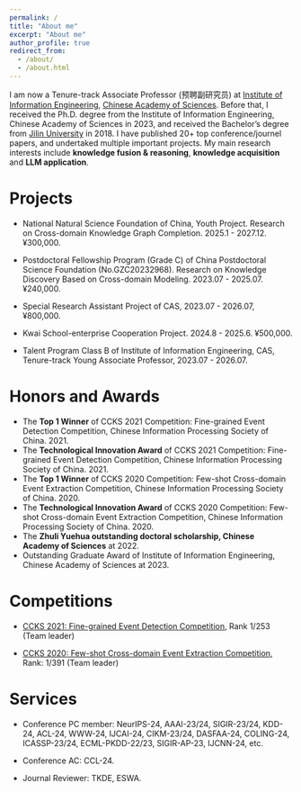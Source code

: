 ```yaml
---
permalink: /
title: "About me"
excerpt: "About me"
author_profile: true
redirect_from: 
  - /about/
  - /about.html
---
```


<!-- I am currently pursuing a PhD degree (the 4/5 year) in the [Institute of Information Engineering](http://www.iie.ac.cn/), [Chinese Academy of Sciences](https://www.ucas.ac.cn/). 
I received my Bachelor’s degree from [Jilin University](https://www.jlu.edu.cn/) in 2018.  Up to now, I have published several papers in the top conferences (e.g., ACL, SIGIR, EMNLP, etc.), and won prizes in data competitions. 
My main research interests include **event extraction**, **information extraction** and **knowledge graph completion.**
Now, I am preparing for NLP algorithm engineer recruit.  -->

I am now a Tenure-track Associate Professor (预聘副研究员) at [Institute of Information Engineering](http://www.iie.ac.cn/), [Chinese Academy of Sciences](https://www.ucas.ac.cn/).
Before that, I received the Ph.D. degree from the Institute of Information Engineering, Chinese Academy of Sciences in 2023, and received the Bachelor’s degree from [Jilin University](https://www.jlu.edu.cn/) in 2018. I have published 20+ top conference/journel papers, and undertaked multiple important projects.
My main research interests include **knowledge fusion & reasoning**, **knowledge acquisition** and **LLM application**.


<!-- Up to now, he has published several papers in the top conferences funded b.  -->


<!-- jlu.edu.cn/) in 2018. His main research interests include **information extraction**, **knowledge graph completion** and **knowledge acquisition**. -->
<!-- # Selected Publications

- **CorED: Incorporating Type-level and Instance-level Correlations for Fine-grained Event Detection.**<br>
  **Jiawei Sheng**, Rui Sun, Shu Guo, Shiyao Cui, Jiangxia Cao, Lihong Wang, Tingwen Liu and Hongbo Xu.
  *In Proceedings of the 45th International ACM SIGIR Conference on Research and Development in Information Retrieval, Madrid, July 11-15 2022. (**SIGIR 2022**, CCF-A)*

- **CasEE: A Joint Learning Framework with Cascade Decoding for Overlapping Event Extraction.**<br>
  **Jiawei Sheng**, Shu Guo, Bowen Yu, Qian Li, Yiming Hei, Lihong Wang, Tingwen Liu, Hongbo Xu.
  *In Findings of the 59th Annual Meeting of the Association for Computational Linguistics. (**Findings of ACL 2021**, CCF-A)*

- **Adaptive Attentional Network for Few-Shot Knowledge Graph Completion.**<br>
  **Jiawei Sheng**, Shu Guo, Zhenyu Chen, Juwei Yue, Lihong Wang, Tingwen Liu, Hongbo Xu. 
  *In Proceedings of the 2020 Conference on Empirical Methods in Natural Language Processing. (**EMNLP 2020**, CCF-B)*

- **Cross-Domain Recommendation to Cold-Start Users via Variational Information Bottleneck.**<br>
  Jiangxia Cao, **Jiawei Sheng**, Xin Cong, Tingwen Liu and Bin Wang. 
  *In proceedings of the 38th IEEE International Conference on Data Engineering, Virtual, May 9-12 2022. (**ICDE 2022**, CCF-A)*

- **Relation-Guided Few-Shot Relational Triple Extraction.** <br>
  Xin Cong, **Jiawei Sheng**, Shiyao Cui, Bowen Yu, Tingwen Liu* and Bin Wang. 
  *In Proceedings of the 45th International ACM SIGIR Conference on Research and Development in Information Retrieval, Madrid, July 11-15 2022. (**SIGIR 2022**, short paper, CCF-A)*

- **Semi-Open Information Extraction.**<br>
  Bowen Yu, Zhenyu Zhang, **Jiawei Sheng**, Tingwen Liu, Yubin Wang, Yucheng Wang, Bin Wang.
  *In Proceedings of the 30th Web Conference. (**WWW 2021**, CCF-A)* -->

<!-- 

# Selected Publications

- **IBMEA: Exploring Variational Information Bottleneck for Multi-modal Entity Alignment.**<br>
  Taoyu Su, **Jiawei Sheng\***, Shicheng Wang, Xinghua Zhang, Hongbo Xu, Tingwen Liu.
  *In Proceedings of the ACM MULTIMEDIA 2024. (**ACM MM 2024**, CCF-A)*

- **LoginMEA: Local-to-Global Interaction Network for Multi-modal Entity Alignment.**<br>
  Taoyu Su, Xinghua Zhang, **Jiawei Sheng\***, Zhenyu Zhang, Tingwen Liu.
  *In Proceedings of the 27th European Conference on Artifical Intelligence. (**ECAI 2024**, CCF-B)*
  
- **Optimal Transport Guided Correlation Assignment for Multimodal Entity Linking.**<br>
  Zefeng Zhang, **Jiawei Sheng**(equal contribution), Chuang Zhang, Yunzhi Liang, Wenyuan Zhang, Siqi Wang, Tingwen Liu.
  *In Findings of the 62nd Annual Meeting of the Association for Computational Linguistics. (**Findings of ACL 2024**)*

- **CDRNP: Cross-Domain Recommendation to Cold-Start Users via Neural Process.**<br>
  Xiaodong Li, **Jiawei Sheng\***, Jiangxia Cao, Wenyuan Zhang, Quangang Li, **Tingwen Liu\***.
  *In Proceedings of the 17th ACM International Conference on Web Search and Data Mining (**WSDM 2024**, CCF-B)*

- **Noise-Disentangled Graph Contrastive Learning via Low-Rank and Sparse Subspace Decomposition.**<br>
  Gehang Zhang, **Jiawei Sheng\***, Shicheng Wang, **Tingwen Liu\***.
  *In Proceedings of the 2024 IEEE International Conference on Acoustics, Speech and Signal Processing (**ICASSP 2024**, CCF-B)*

- **Uncertain Relational Hypergraph Attention Networks for Document-level Event Factuality Identification.**<br>
  **Jiawei Sheng**, Xin Cong, Jiangxia Cao, Shu Guo, Chen Li, Lihong Wang, Tingwen Liu, Hongbo Xu
  *In Proceedings of the European Conference on Artificial Intelligence (**ECAI 2023**, CCF-B)*

- **ID-MixGCL: Identity Mixup for Graph Contrastive Learning.**<br>
  Gehang Zhang, Bowen Yu, Jiangxia Cao, Xinghua Zhang, **Jiawei Sheng\***, Chuan Zhou, and Tingwen Liu
  *In Proceedings of the 2023 IEEE International Conference on Big Data (**Bigdata 2023**, CCF-C)*

- **CorED: Incorporating Type-level and Instance-level Correlations for Fine-grained Event Detection.**<br>
  **Jiawei Sheng**, Rui Sun, Shu Guo, Shiyao Cui, Jiangxia Cao, Lihong Wang, Tingwen Liu and Hongbo Xu.
  *In Proceedings of the 45th International ACM SIGIR Conference on Research and Development in Information Retrieval, Madrid, July 11-15 2022. (**SIGIR 2022**, CCF-A)*

- **CasEE: A Joint Learning Framework with Cascade Decoding for Overlapping Event Extraction.**<br>
  **Jiawei Sheng**, Shu Guo, Bowen Yu, Qian Li, Yiming Hei, Lihong Wang, Tingwen Liu, Hongbo Xu.
  *In Findings of the 59th Annual Meeting of the Association for Computational Linguistics. (**Findings of ACL 2021**, CCF-A)*

- **Adaptive Attentional Network for Few-Shot Knowledge Graph Completion.**<br>
  **Jiawei Sheng**, Shu Guo, Zhenyu Chen, Juwei Yue, Lihong Wang, Tingwen Liu, Hongbo Xu. 
  *In Proceedings of the 2020 Conference on Empirical Methods in Natural Language Processing. (**EMNLP 2020**, CCF-B)*

- **A Joint Learning Framework for the CCKS-2020 Financial Event Extraction Task.**<br>
  **Jiawei Sheng**, Qian Li, Yiming Hei, Shu Guo, Bowen Yu, Lihong Wang, Min He, Tingwen Liu, Hongbo Xu.
  *Data Intelligence. (DI 2021, SCI)*

- **Attribute-Consistent Knowledge Graph Representation Learning for Multi-Modal Entity Alignment.**<br>
  Qian Li, Shu Guo, Yangyifei Luo, Cheng Ji, Lihong Wang, **Jiawei Sheng**, Jianxin Li.
  *In Proceedings of the 2023 International World Wide Web Conference (**WWW 2023**, CCF-A)*

- **A Survey on Deep Learning Event Extraction: Approaches and Applications.**<br>
  Qian Li, Jianxin Li, **Jiawei Sheng**, Shiyao Cui, Jia Wu, Yiming Hei, Hao Peng, Shu Guo, Lihong Wang, Amin Beheshti, Philip S. Yu.
  *IEEE Transactions on Neural Networks and Learning Systems, 2022. (**TNNLS 2022**, CCF-B journal)*

- **Event Causality Extraction with Event Argument Correlations.**<br>
  Shiyao Cui, **Jiawei Sheng**, Xin Cong, Quangang Li, Tingwen Liu, Jinqiao Shi.
  *In Proceedings of the 29th International Conference on Computational Linguistics, Gyeongju, Republic of Korea, October 12-17, 2022. (**COLING 2022**, CCF-B)*

- **Contrastive Cross-Domain Sequential Recommendation.**<br>
  Jiangxia Cao, Xin Cong, **Jiawei Sheng**, Tingwen Liu, Bin Wang.
  *In Proceedings of the 31st ACM International Conference on Information & Knowledge Management, Atlanta, GA, USA, October 17-21, 2022. (**CIKM 2022**, CCF-B)*

- **Cross-Domain Recommendation to Cold-Start Users via Variational Information Bottleneck.**<br>
  Jiangxia Cao, **Jiawei Sheng**, Xin Cong, Tingwen Liu and Bin Wang. 
  *In proceedings of the 38th IEEE International Conference on Data Engineering, Virtual, May 9-12 2022. (**ICDE 2022**, CCF-A)*

- **Two-tier Graph Contextual Embedding for Cross-device User Matching.**<br>
  Hongren Huang, Shu Guo, Chen Li, **Jiawei Sheng**, Lihong Wang, Jianxin Li, Jing Liu, Shenghai Zhong. 
  *In Proceedings of the 30th ACM International Conference on Information and Knowledge Management. (**CIKM 2021**, CCF-B)*

- **Semi-Open Information Extraction.**<br>
  Bowen Yu, Zhenyu Zhang, **Jiawei Sheng**, Tingwen Liu, Yubin Wang, Yucheng Wang, Bin Wang.
  *In Proceedings of the 30th Web Conference. (**WWW 2021**, CCF-A)*

- **Multi-level Connection Enhanced Representation Learning for Script Event Prediction.**<br>
  Lihong Wang, Juwei Yue, Shu Guo, **Jiawei Sheng**, Qianren Mao, Zhenyu Chen, Shenghai Zhong, Chen Li. 
  *In Proceedings of the 30th Web Conference. (**WWW 2021**, CCF-A)* -->

# Projects

- National Natural Science Foundation of China, Youth Project. Research on Cross-domain Knowledge Graph Completion. 2025.1 - 2027.12. ¥300,000.

- Postdoctoral Fellowship Program (Grade C) of China Postdoctoral Science Foundation (No.GZC20232968). Research on Knowledge Discovery Based on Cross-domain Modeling. 2023.07 - 2025.07. ¥240,000.

- Special Research Assistant Project of CAS, 2023.07 - 2026.07, ¥800,000.

- Kwai School-enterprise Cooperation Project. 2024.8 - 2025.6. ¥500,000.

- Talent Program Class B of Institute of Information Engineering, CAS, Tenure-track Young Associate Professor, 2023.07 - 2026.07.


# Honors and Awards



- The **Top 1 Winner** of CCKS 2021 Competition: Fine-grained Event Detection Competition, Chinese Information Processing Society of China. 2021.
- The **Technological Innovation Award** of CCKS 2021 Competition: Fine-grained Event Detection Competition, Chinese Information Processing Society of China. 2021.
- The **Top 1 Winner** of CCKS 2020 Competition: Few-shot Cross-domain Event Extraction Competition, Chinese Information Processing Society of China. 2020.
- The **Technological Innovation Award** of CCKS 2020 Competition: Few-shot Cross-domain Event Extraction Competition, Chinese Information Processing Society of China. 2020.
- The **Zhuli Yuehua outstanding doctoral scholarship, Chinese Academy of Sciences** at 2022.
- Outstanding Graduate Award of Institute of Information Engineering, Chinese Academy of Sciences at 2023.





# Competitions

- [CCKS 2021: Fine-grained Event Detection Competition](http://sigkg.cn/ccks2021/), Rank 1/253 (Team leader)

- [CCKS 2020: Few-shot Cross-domain Event Extraction Competition](http://sigkg.cn/ccks2020/?page_id=69#task4), Rank: 1/391 (Team leader)

# Services

- Conference PC member: NeurIPS-24, AAAI-23/24, SIGIR-23/24, KDD-24, ACL-24, WWW-24, IJCAI-24, CIKM-23/24, DASFAA-24, COLING-24, ICASSP-23/24, ECML-PKDD-22/23, SIGIR-AP-23, IJCNN-24, etc.

- Conference AC: CCL-24.
  
- Journal Reviewer: TKDE, ESWA.